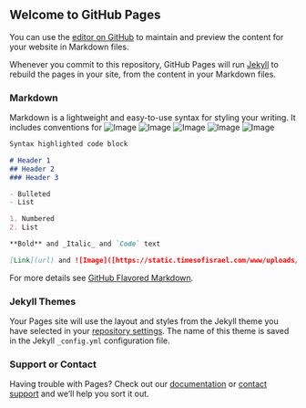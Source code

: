 ## Welcome to GitHub Pages

You can use the [editor on GitHub](https://github.com/kalutes/CS193_Fall18_Lab1/edit/master/index.md) to maintain and preview the content for your website in Markdown files.

Whenever you commit to this repository, GitHub Pages will run [Jekyll](https://jekyllrb.com/) to rebuild the pages in your site, from the content in your Markdown files.

### Markdown

Markdown is a lightweight and easy-to-use syntax for styling your writing. It includes conventions for
![Image]([https://static.timesofisrael.com/www/uploads/2018/02/AP_17125344886020-e1518519835333.jpg]) ![Image]([https://static.timesofisrael.com/www/uploads/2018/02/AP_17125344886020-e1518519835333.jpg]) ![Image]([https://static.timesofisrael.com/www/uploads/2018/02/AP_17125344886020-e1518519835333.jpg]) ![Image]([https://static.timesofisrael.com/www/uploads/2018/02/AP_17125344886020-e1518519835333.jpg]) ![Image]([https://static.timesofisrael.com/www/uploads/2018/02/AP_17125344886020-e1518519835333.jpg])
```markdown
Syntax highlighted code block

# Header 1
## Header 2
### Header 3

- Bulleted
- List

1. Numbered
2. List

**Bold** and _Italic_ and `Code` text

[Link](url) and ![Image]([https://static.timesofisrael.com/www/uploads/2018/02/AP_17125344886020-e1518519835333.jpg])
```

For more details see [GitHub Flavored Markdown](https://guides.github.com/features/mastering-markdown/).

### Jekyll Themes

Your Pages site will use the layout and styles from the Jekyll theme you have selected in your [repository settings](https://github.com/kalutes/CS193_Fall18_Lab1/settings). The name of this theme is saved in the Jekyll `_config.yml` configuration file.

### Support or Contact

Having trouble with Pages? Check out our [documentation](https://help.github.com/categories/github-pages-basics/) or [contact support](https://github.com/contact) and we’ll help you sort it out.
